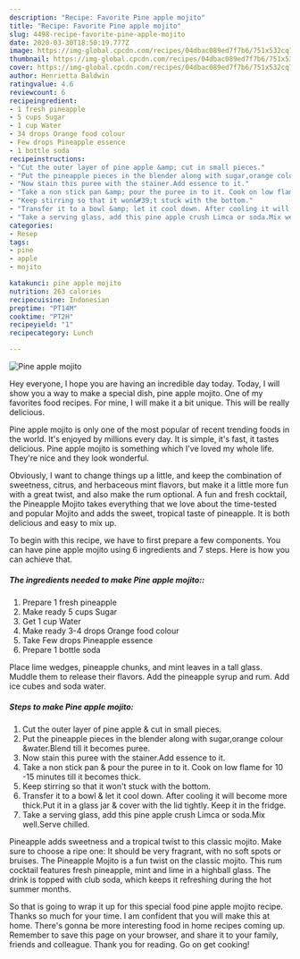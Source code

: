 ```yaml
---
description: "Recipe: Favorite Pine apple mojito"
title: "Recipe: Favorite Pine apple mojito"
slug: 4498-recipe-favorite-pine-apple-mojito
date: 2020-03-30T18:50:19.777Z
image: https://img-global.cpcdn.com/recipes/04dbac089ed7f7b6/751x532cq70/pine-apple-mojito-recipe-main-photo.jpg
thumbnail: https://img-global.cpcdn.com/recipes/04dbac089ed7f7b6/751x532cq70/pine-apple-mojito-recipe-main-photo.jpg
cover: https://img-global.cpcdn.com/recipes/04dbac089ed7f7b6/751x532cq70/pine-apple-mojito-recipe-main-photo.jpg
author: Henrietta Baldwin
ratingvalue: 4.6
reviewcount: 6
recipeingredient:
- 1 fresh pineapple
- 5 cups Sugar
- 1 cup Water
- 34 drops Orange food colour
- Few drops Pineapple essence
- 1 bottle soda
recipeinstructions:
- "Cut the outer layer of pine apple &amp; cut in small pieces."
- "Put the pineapple pieces in the blender along with sugar,orange colour &amp;water.Blend till it becomes puree."
- "Now stain this puree with the stainer.Add essence to it."
- "Take a non stick pan &amp; pour the puree in to it. Cook on low flame for 10 -15 minutes till it becomes thick."
- "Keep stirring so that it won&#39;t stuck with the bottom."
- "Transfer it to a bowl &amp; let it cool down. After cooling it will become more thick.Put it in a glass jar &amp; cover with the lid tightly. Keep it in the fridge."
- "Take a serving glass, add this pine apple crush Limca or soda.Mix well.Serve chilled."
categories:
- Resep
tags:
- pine
- apple
- mojito

katakunci: pine apple mojito
nutrition: 263 calories
recipecuisine: Indonesian
preptime: "PT14M"
cooktime: "PT2H"
recipeyield: "1"
recipecategory: Lunch

---
```



![Pine apple mojito](https://img-global.cpcdn.com/recipes/04dbac089ed7f7b6/751x532cq70/pine-apple-mojito-recipe-main-photo.jpg)

Hey everyone, I hope you are having an incredible day today. Today, I will show you a way to make a special dish, pine apple mojito. One of my favorites food recipes. For mine, I will make it a bit unique. This will be really delicious.

Pine apple mojito is only one of the most popular of recent trending foods in the world. It's enjoyed by millions every day. It is simple, it's fast, it tastes delicious. Pine apple mojito is something which I've loved my whole life. They're nice and they look wonderful.

Obviously, I want to change things up a little, and keep the combination of sweetness, citrus, and herbaceous mint flavors, but make it a little more fun with a great twist, and also make the rum optional. A fun and fresh cocktail, the Pineapple Mojito takes everything that we love about the time-tested and popular Mojito and adds the sweet, tropical taste of pineapple. It is both delicious and easy to mix up.


To begin with this recipe, we have to first prepare a few components. You can have pine apple mojito using 6 ingredients and 7 steps. Here is how you can achieve that.

##### The ingredients needed to make Pine apple mojito::

1. Prepare 1 fresh pineapple
1. Make ready 5 cups Sugar
1. Get 1 cup Water
1. Make ready 3-4 drops Orange food colour
1. Take Few drops Pineapple essence
1. Prepare 1 bottle soda


Place lime wedges, pineapple chunks, and mint leaves in a tall glass. Muddle them to release their flavors. Add the pineapple syrup and rum. Add ice cubes and soda water. 

##### Steps to make Pine apple mojito:

1. Cut the outer layer of pine apple &amp; cut in small pieces.
1. Put the pineapple pieces in the blender along with sugar,orange colour &amp;water.Blend till it becomes puree.
1. Now stain this puree with the stainer.Add essence to it.
1. Take a non stick pan &amp; pour the puree in to it. Cook on low flame for 10 -15 minutes till it becomes thick.
1. Keep stirring so that it won&#39;t stuck with the bottom.
1. Transfer it to a bowl &amp; let it cool down.
After cooling it will become more thick.Put it in a glass jar &amp; cover with the lid tightly. Keep it in the fridge.
1. Take a serving glass, add this pine apple crush Limca or soda.Mix well.Serve chilled.


Pineapple adds sweetness and a tropical twist to this classic mojito. Make sure to choose a ripe one: It should be very fragrant, with no soft spots or bruises. The Pineapple Mojito is a fun twist on the classic mojito. This rum cocktail features fresh pineapple, mint and lime in a highball glass. The drink is topped with club soda, which keeps it refreshing during the hot summer months. 

So that is going to wrap it up for this special food pine apple mojito recipe. Thanks so much for your time. I am confident that you will make this at home. There's gonna be more interesting food in home recipes coming up. Remember to save this page on your browser, and share it to your family, friends and colleague. Thank you for reading. Go on get cooking!
